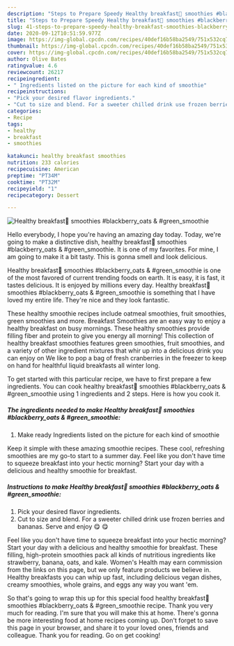 ```yaml
---
description: "Steps to Prepare Speedy Healthy breakfast🥤 smoothies #blackberry_oats &amp;amp; #green_smoothie"
title: "Steps to Prepare Speedy Healthy breakfast🥤 smoothies #blackberry_oats &amp;amp; #green_smoothie"
slug: 41-steps-to-prepare-speedy-healthy-breakfast-smoothies-blackberry-oats-and-amp-green-smoothie
date: 2020-09-12T10:51:59.977Z
image: https://img-global.cpcdn.com/recipes/40def16b58ba2549/751x532cq70/healthy-breakfast🥤-smoothies-blackberry_oats-green_smoothie-recipe-main-photo.jpg
thumbnail: https://img-global.cpcdn.com/recipes/40def16b58ba2549/751x532cq70/healthy-breakfast🥤-smoothies-blackberry_oats-green_smoothie-recipe-main-photo.jpg
cover: https://img-global.cpcdn.com/recipes/40def16b58ba2549/751x532cq70/healthy-breakfast🥤-smoothies-blackberry_oats-green_smoothie-recipe-main-photo.jpg
author: Olive Bates
ratingvalue: 4.6
reviewcount: 26217
recipeingredient:
- " Ingredients listed on the picture for each kind of smoothie"
recipeinstructions:
- "Pick your desired flavor ingredients."
- "Cut to size and blend. For a sweeter chilled drink use frozen berries and bananas. Serve and enjoy 😋 😋"
categories:
- Recipe
tags:
- healthy
- breakfast
- smoothies

katakunci: healthy breakfast smoothies 
nutrition: 233 calories
recipecuisine: American
preptime: "PT34M"
cooktime: "PT32M"
recipeyield: "1"
recipecategory: Dessert

---
```



![Healthy breakfast🥤 smoothies #blackberry_oats &amp; #green_smoothie](https://img-global.cpcdn.com/recipes/40def16b58ba2549/751x532cq70/healthy-breakfast🥤-smoothies-blackberry_oats-green_smoothie-recipe-main-photo.jpg)

Hello everybody, I hope you're having an amazing day today. Today, we're going to make a distinctive dish, healthy breakfast🥤 smoothies #blackberry_oats &amp; #green_smoothie. It is one of my favorites. For mine, I am going to make it a bit tasty. This is gonna smell and look delicious.

Healthy breakfast🥤 smoothies #blackberry_oats &amp; #green_smoothie is one of the most favored of current trending foods on earth. It is easy, it is fast, it tastes delicious. It is enjoyed by millions every day. Healthy breakfast🥤 smoothies #blackberry_oats &amp; #green_smoothie is something that I have loved my entire life. They're nice and they look fantastic.

These healthy smoothie recipes include oatmeal smoothies, fruit smoothies, green smoothies and more. Breakfast Smoothies are an easy way to enjoy a healthy breakfast on busy mornings. These healthy smoothies provide filling fiber and protein to give you energy all morning! This collection of healthy breakfast smoothies features green smoothies, fruit smoothies, and a variety of other ingredient mixtures that whir up into a delicious drink you can enjoy on We like to pop a bag of fresh cranberries in the freezer to keep on hand for healthful liquid breakfasts all winter long.


To get started with this particular recipe, we have to first prepare a few ingredients. You can cook healthy breakfast🥤 smoothies #blackberry_oats &amp; #green_smoothie using 1 ingredients and 2 steps. Here is how you cook it.

<!--inarticleads1-->

##### The ingredients needed to make Healthy breakfast🥤 smoothies #blackberry_oats &amp; #green_smoothie:

1. Make ready  Ingredients listed on the picture for each kind of smoothie


Keep it simple with these amazing smoothie recipes. These cool, refreshing smoothies are my go-to start to a summer day. Feel like you don&#39;t have time to squeeze breakfast into your hectic morning? Start your day with a delicious and healthy smoothie for breakfast. 

<!--inarticleads2-->

##### Instructions to make Healthy breakfast🥤 smoothies #blackberry_oats &amp; #green_smoothie:

1. Pick your desired flavor ingredients.
1. Cut to size and blend. For a sweeter chilled drink use frozen berries and bananas. Serve and enjoy 😋 😋


Feel like you don&#39;t have time to squeeze breakfast into your hectic morning? Start your day with a delicious and healthy smoothie for breakfast. These filling, high-protein smoothies pack all kinds of nutritious ingredients like strawberry, banana, oats, and kale. Women&#39;s Health may earn commission from the links on this page, but we only feature products we believe in. Healthy breakfasts you can whip up fast, including delicious vegan dishes, creamy smoothies, whole grains, and eggs any way you want &#39;em. 

So that's going to wrap this up for this special food healthy breakfast🥤 smoothies #blackberry_oats &amp; #green_smoothie recipe. Thank you very much for reading. I'm sure that you will make this at home. There's gonna be more interesting food at home recipes coming up. Don't forget to save this page in your browser, and share it to your loved ones, friends and colleague. Thank you for reading. Go on get cooking!

